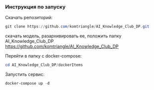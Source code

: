 ### Инструкция по запуску

Скачать репозиторий:

```powershell
git clone https://github.com/komtriangle/AI_Knowledge_Club_DP.git
```

скачать модель, разархивировать ее, положить папку AI_Knowledge_Club_DP
https://github.com/komtriangle/AI_Knowledge_Club_DP

Перейти в папку с docker-compose:

```powershell
cd AI_Knowledge_Club_DP/dockerItems
```

Запустить сервис:

```powershell
docker-compose up -d
```
